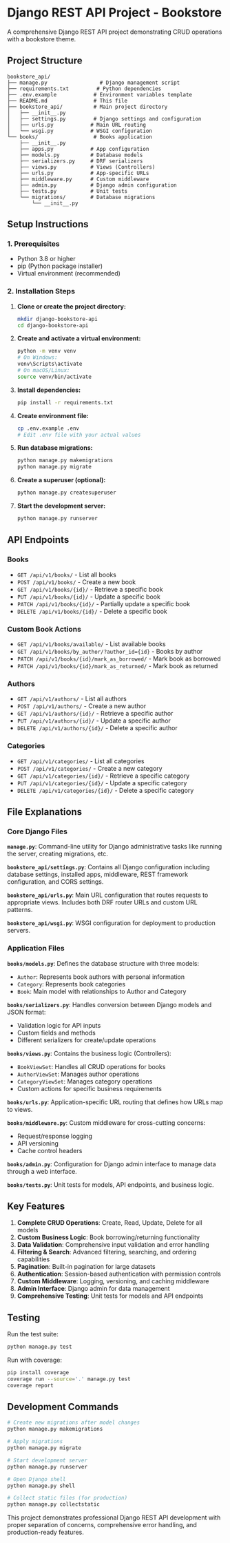 # Django REST API Project - Bookstore

A comprehensive Django REST API project demonstrating CRUD operations with a bookstore theme.

## Project Structure

```
bookstore_api/
├── manage.py                 # Django management script
├── requirements.txt         # Python dependencies
├── .env.example            # Environment variables template
├── README.md               # This file
├── bookstore_api/          # Main project directory
│   ├── __init__.py
│   ├── settings.py         # Django settings and configuration
│   ├── urls.py            # Main URL routing
│   └── wsgi.py            # WSGI configuration
└── books/                  # Books application
    ├── __init__.py
    ├── apps.py            # App configuration
    ├── models.py          # Database models
    ├── serializers.py     # DRF serializers
    ├── views.py           # Views (Controllers)
    ├── urls.py            # App-specific URLs
    ├── middleware.py      # Custom middleware
    ├── admin.py           # Django admin configuration
    ├── tests.py           # Unit tests
    └── migrations/        # Database migrations
        └── __init__.py
```

## Setup Instructions

### 1. Prerequisites
- Python 3.8 or higher
- pip (Python package installer)
- Virtual environment (recommended)

### 2. Installation Steps

1. **Clone or create the project directory:**
   ```bash
   mkdir django-bookstore-api
   cd django-bookstore-api
   ```

2. **Create and activate a virtual environment:**
   ```bash
   python -m venv venv
   # On Windows:
   venv\Scripts\activate
   # On macOS/Linux:
   source venv/bin/activate
   ```

3. **Install dependencies:**
   ```bash
   pip install -r requirements.txt
   ```

4. **Create environment file:**
   ```bash
   cp .env.example .env
   # Edit .env file with your actual values
   ```

5. **Run database migrations:**
   ```bash
   python manage.py makemigrations
   python manage.py migrate
   ```

6. **Create a superuser (optional):**
   ```bash
   python manage.py createsuperuser
   ```

7. **Start the development server:**
   ```bash
   python manage.py runserver
   ```

## API Endpoints

### Books
- `GET /api/v1/books/` - List all books
- `POST /api/v1/books/` - Create a new book
- `GET /api/v1/books/{id}/` - Retrieve a specific book
- `PUT /api/v1/books/{id}/` - Update a specific book
- `PATCH /api/v1/books/{id}/` - Partially update a specific book
- `DELETE /api/v1/books/{id}/` - Delete a specific book

### Custom Book Actions
- `GET /api/v1/books/available/` - List available books
- `GET /api/v1/books/by_author/?author_id={id}` - Books by author
- `PATCH /api/v1/books/{id}/mark_as_borrowed/` - Mark book as borrowed
- `PATCH /api/v1/books/{id}/mark_as_returned/` - Mark book as returned

### Authors
- `GET /api/v1/authors/` - List all authors
- `POST /api/v1/authors/` - Create a new author
- `GET /api/v1/authors/{id}/` - Retrieve a specific author
- `PUT /api/v1/authors/{id}/` - Update a specific author
- `DELETE /api/v1/authors/{id}/` - Delete a specific author

### Categories
- `GET /api/v1/categories/` - List all categories
- `POST /api/v1/categories/` - Create a new category
- `GET /api/v1/categories/{id}/` - Retrieve a specific category
- `PUT /api/v1/categories/{id}/` - Update a specific category
- `DELETE /api/v1/categories/{id}/` - Delete a specific category

## File Explanations

### Core Django Files

**`manage.py`**: Command-line utility for Django administrative tasks like running the server, creating migrations, etc.

**`bookstore_api/settings.py`**: Contains all Django configuration including database settings, installed apps, middleware, REST framework configuration, and CORS settings.

**`bookstore_api/urls.py`**: Main URL configuration that routes requests to appropriate views. Includes both DRF router URLs and custom URL patterns.

**`bookstore_api/wsgi.py`**: WSGI configuration for deployment to production servers.

### Application Files

**`books/models.py`**: Defines the database structure with three models:
- `Author`: Represents book authors with personal information
- `Category`: Represents book categories  
- `Book`: Main model with relationships to Author and Category

**`books/serializers.py`**: Handles conversion between Django models and JSON format:
- Validation logic for API inputs
- Custom fields and methods
- Different serializers for create/update operations

**`books/views.py`**: Contains the business logic (Controllers):
- `BookViewSet`: Handles all CRUD operations for books
- `AuthorViewSet`: Manages author operations
- `CategoryViewSet`: Manages category operations
- Custom actions for specific business requirements

**`books/urls.py`**: Application-specific URL routing that defines how URLs map to views.

**`books/middleware.py`**: Custom middleware for cross-cutting concerns:
- Request/response logging
- API versioning
- Cache control headers

**`books/admin.py`**: Configuration for Django admin interface to manage data through a web interface.

**`books/tests.py`**: Unit tests for models, API endpoints, and business logic.

## Key Features

1. **Complete CRUD Operations**: Create, Read, Update, Delete for all models
2. **Custom Business Logic**: Book borrowing/returning functionality
3. **Data Validation**: Comprehensive input validation and error handling
4. **Filtering & Search**: Advanced filtering, searching, and ordering capabilities
5. **Pagination**: Built-in pagination for large datasets
6. **Authentication**: Session-based authentication with permission controls
7. **Custom Middleware**: Logging, versioning, and caching middleware
8. **Admin Interface**: Django admin for data management
9. **Comprehensive Testing**: Unit tests for models and API endpoints

## Testing

Run the test suite:
```bash
python manage.py test
```

Run with coverage:
```bash
pip install coverage
coverage run --source='.' manage.py test
coverage report
```

## Development Commands

```bash
# Create new migrations after model changes
python manage.py makemigrations

# Apply migrations
python manage.py migrate

# Start development server
python manage.py runserver

# Open Django shell
python manage.py shell

# Collect static files (for production)
python manage.py collectstatic
```

This project demonstrates professional Django REST API development with proper separation of concerns, comprehensive error handling, and production-ready features.